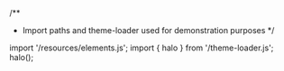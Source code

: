 <!--
type: template
name: color-picker
-->
/**
 * Import paths and theme-loader used for demonstration purposes
 */

import '/resources/elements.js';
import { halo } from '/theme-loader.js';
halo();

